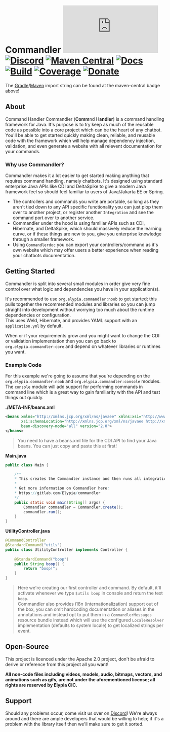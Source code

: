 # Commandler [![Matrix]][matrix-community] [![Discord]][discord-guild] [![Maven Central]][maven-page] [![Docs]][documentation] [![Build]][gitlab] [![Coverage]][gitlab] [![Donate]][elypia-donate]
The [Gradle]/[Maven] import string can be found at the maven-central badge above!

## About
Command Handler
Commandler (**Comm**nd H**andler**) is a command handling framework for Java.
It's purpose is to try keep as much of the reusable code as possible into a core
project which can be the heart of any chatbot.  
You'll be able to get started quickly making clean, reliable, and reusable code 
with the framework which will help manage dependency injection, validation, and
even generate a website with all relevent documentation for your commands.

### Why use Commandler?
Commandler makes it a lot easier to get started making anything that requires command
handling, namely chatbots. It's designed using standard enterprise Java APIs
like CDI and DeltaSpike to give a modern Java framework feel so should feel
familiar to users of Java/Jakarta EE or Spring.

* The controllers and commands you write are portable, so long as they aren't tied
down to any API specific functionality you can just plop them over to another project,
or register another `Integration` and see the command port over to another service.
* Commandler under the hood is using familiar APIs such as CDI, 
Hibernate, and DeltaSpike, which should massively reduce the learning curve,
or if these things are new to you, give you enterprise knowledge through a smaller framework.
* Using `Commandlerdoc` you can export your controllers/command as it's own website
which may offer users a better experience when reading your chatbots documentation. 

## Getting Started
Commandler is split into several small modules in order give very fine control
over what logic and dependencies you have in your application(s).

It's recommended to use `org.elypia.commandler:noob` to get started; this pulls 
together the recommended modules and libraries so you can jump straight into
development without worrying too much about the runtime dependencies or configuration.  
This uses Weld, Hibernate, and provides YAML support with an `application.yml` by default.

When or if your requirements grow and you might want to change the CDI or validation
implementation then you can go back to `org.elypia.commandler:core` and depend
on whatever libraries or runtimes you want.

### Example Code
For this example we're going to assume that you're depending on the 
`org.elypia.commandler:noob` and `org.elypia.commandler:console` modules.
The `console` module will add support for performing commands in command line which
is a great way to gain familiarity with the API and test things out quickly.

**./META-INF/beans.xml**
```xml
<beans xmlns="http://xmlns.jcp.org/xml/ns/javaee" xmlns:xsi="http://www.w3.org/2001/XMLSchema-instance"
       xsi:schemaLocation="http://xmlns.jcp.org/xml/ns/javaee http://xmlns.jcp.org/xml/ns/javaee/beans_2_0.xsd"
       bean-discovery-mode="all" version="2.0">
</beans>
```
> You need to have a beans.xml file for the CDI API to find your Java beans. 
> You can just copy and paste this at first!

**Main.java**
```java
public class Main {

    /**
    * This creates the Commandler instance and then runs all integrations.
    * 
    * Get more information on Commandler here: 
    * https://gitlab.com/Elypia/commandler
    */
    public static void main(String[] args) {
        Commandler commandler = Commandler.create();
        commandler.run();
    }
}
```

**UtilityController.java**
```java
@CommandController
@StandardCommand("utils")
public class UtilityController implements Controller {
    
    @StandardCommand("boop")
    public String boop() {
        return "boop!";
    }
}
```
> Here we're creating our first controller and command. By default, it'll activate 
> whenever we type `$utils boop` in console and return the text `boop`.  
> Commandler also provides i18n (internationalization) support out of the box, 
> you can omit hardcoding documentation or aliases in the annotations and instead opt
> to put them in a `CommandlerMessages` resource bundle instead which will use the
> configured `LocaleResolver` implementation (defaults to system locale) to get localized
> strings per event.

## Open-Source
This project is licenced under the Apache 2.0 project, don't be afraid to
derive or reference from this project all you want!

**All non-code files including videos, models, audio, bitmaps, vectors, and 
animations such as gifs, are not under the aforementioned license; all rights
are reserved by Elypia CIC.**

## Support
Should any problems occur, come visit us over on [Discord][discord-guild]! We're always around and
there are ample developers that would be willing to help; if it's a problem with
the library itself then we'll make sure to get it sorted.

[matrix-community]: https://matrix.to/#/+elypia:matrix.org "Matrix Invite"
[discord-guild]: https://discord.com/invite/hprGMaM "Discord Invite"
[maven-page]: https://search.maven.org/search?q=g:org.elypia.commandler "Maven Central"
[documentation]: https://elypia.gitlab.io/commandler "Commandler Documentation"
[gitlab]: https://gitlab.com/Elypia/commandler/commits/master "Repository on GitLab"
[elypia-donate]: https://elypia.org/donate "Donate to Elypia"
[Gradle]: https://gradle.org/ "Depend via Gradle"
[Maven]: https://maven.apache.org/ "Depend via Maven"
[elypia]: https://elypia.org/ "Elypia Homepage"

[Matrix]: https://img.shields.io/matrix/elypia-general:matrix.org?logo=matrix "Matrix Shield"
[Discord]: https://discord.com/api/guilds/184657525990359041/widget.png "Discord Shield"
[Maven Central]: https://img.shields.io/maven-central/v/org.elypia.commandler/core "Download Shield"
[Docs]: https://img.shields.io/badge/docs-commandler-blue.svg "Commandler Documentation Shield"
[Build]: https://gitlab.com/Elypia/commandler/badges/master/pipeline.svg "GitLab Build Shield"
[Coverage]: https://gitlab.com/Elypia/commandler/badges/master/coverage.svg "GitLab Coverage Shield"
[Donate]: https://img.shields.io/badge/donate-elypia-blueviolet "Donate Shield"

